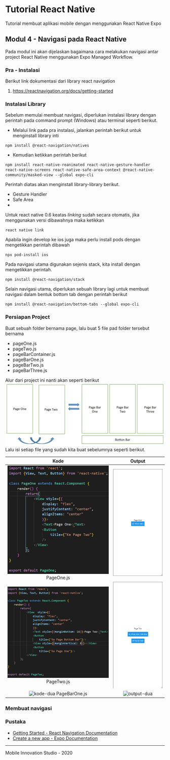 # Tutorial React Native
Tutorial membuat aplikasi mobile dengan menggunakan React Native Expo

## Modul 4 - Navigasi pada React Native
Pada modul ini akan dijelaskan bagaimana cara melakukan navigasi antar project React Native menggunakan 
Expo Managed Workflow.

### Pra - Instalasi
Berikut link dokumentasi dari library react navigation

1.  https://reactnavigation.org/docs/getting-started

### Instalasi Library
Sebelum memulai membuat navigasi, diperlukan instalasi library dengan perintah pada command prompt (Windows) atau terminal seperti berikut.

- Melalui link pada pra instalasi, jalankan perintah berikut untuk menginstall library inti
```shell script
npm install @react-navigation/natives
```

- Kemudian ketikkan perintah berikut
```shell script
npm install react-native-reanimated react-native-gesture-handler react-native-screens react-native-safe-area-context @react-native-community/masked-view --global expo-cli
```
Perintah diatas akan menginstall library-library berikut.

- Gesture Handler
- Safe Area
- 
Untuk react native 0.6 keatas *linking* sudah secara otomatis, jika menggunakan versi dibawahnya maka ketikkan
```shell script
react native link
```
Apabila ingin develop ke ios juga maka perlu install pods dengan mengetikkan perintah dibawah
```shell script
npx pod-install ios
```
Pada navigasi utama digunakan sejenis stack, kita install dengan mengetikkan perintah.
``` shell script
npm install @react-navigation/stack
```
Selain navigasi utama, diperlukan sebuah library lagi untuk membuat navigasi dalam bentuk bottom tab dengan perintah berikut
```
npm install @react-navigation/bottom-tabs --global expo-cli
```
### Persiapan Project
Buat sebuah folder bernama page, lalu buat 5 file pad folder tersebut bernama

- pageOne.js
- pageTwo.js
- pageBarContainer.js
- pageBarOne.js
- pageBarTwo.js
- pageBarThree.js

Alur dari project ini nanti akan seperti berikut 
![navigation-concept](docs-img/navigation-concept.jpg)
Lalu isi setiap file yang sudah kita buat sebelumnya seperti berikut. 
   
Kode            | Output
:-------------------------:|:-------------------------:
![kode-satu](docs-img/page-one-kode.jpg) PageOne.js|![output-satu](docs-img/page-one-output.jpg)
![kode-dua](docs-img/page-two-code.jpg) PageTwo.js|![output-dua](docs-img/page-two-output.jpg)
![kode-dua](docs-img/) PageBarOne.js|![output-dua](docs-img/)

### Membuat navigasi

### Pustaka
- [Getting Started - React Navigation Documentation](https://reactnavigation.org/docs/getting-started/)
- [Create a new app - Expo Documentation](https://docs.expo.io/get-started/create-a-new-app/)
***
Mobile Innovation Studio - 2020

